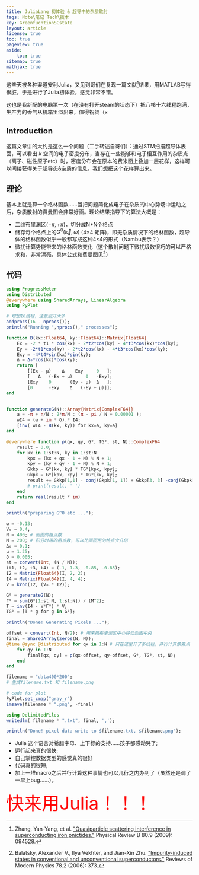 ```yaml
---
title: JuliaLang 初体验 & 超导中的杂质散射
tags: Note\笔记 Tech\技术
key: GreenfucntionSCstate
layout: article
license: true
toc: true
pageview: true
aside:
    toc: true
sitemap: true
mathjax: true
---
```


<!-- $$\newcommand{\ad}{\text{ad}}$$
$$\newcommand{\End}{\text{End}}$$ -->

这些天被各种渠道安利Julia，又见到哥们在复现一篇文献[^1]结果，用MATLAB写得很脏，于是进行了Julia初体验，感觉非常不错。

这也是我新配的电脑第一次（在没有打开steam的状态下）把八核十六线程跑满，生产力的香气从机箱里溢出来，值得祝贺（x

<!--more-->

## Introduction

这篇文章讲的大约是这么一个问题（二手转述自哥们）：通过STM扫描超导体表面，可以看出 $k$ 空间的电子密度分布，当存在一些能够和电子相互作用的杂质点（离子、磁性原子etc）时，密度分布会在原本的费米面上叠加一层花样，这样可以间接获得关于超导态&杂质的信息。我们想把这个花样算出来。

## 理论

基本上就是算一个格林函数……当把问题简化成电子在杂质的中心势场中运动之后，杂质散射的费曼图会非常好画。理论结果指导下的算法大概是：

- 二维布里渊区$(-\pi, +\pi)$，切分成N*N个格点
- 储存每个格点上的$G^0(\vec{k}, \omega)$ (4×4 矩阵)，即无杂质情况下的格林函数，超导体的格林函数似乎一般都写成这种4×4的形式（Nambu表示？）
- 微扰计算势能带来的格林函数变化（这个散射问题下微扰级数很巧的可以严格求和，非常漂亮，具体公式和费曼图见[^2]）

## 代码

```julia
using ProgressMeter
using Distributed
@everywhere using SharedArrays, LinearAlgebra
using PyPlot

# 增加16线程，注意别开太多
addprocs(16 - nprocs());
println("Running ",nprocs()," processes");

function B(kx::Float64, ky::Float64)::Matrix{Float64}
    Ex = -2 * t1 * cos(kx) - 2*t2*cos(ky) - 4*t3*cos(kx)*cos(ky);
    Ey = -2*t1*cos(ky) - 2*t2*cos(kx) - 4*t3*cos(kx)*cos(ky);
    Exy = -4*t4*sin(kx)*sin(ky);
    Δ = Δ₀*cos(kx)*cos(ky);
    return [
        [(Ex - μ)    Δ    Exy     0   ]; 
        [   Δ   (-Ex + μ)     0   -Exy]; 
        [Exy    0       (Ey - μ)  Δ   ];
        [0      -Exy    Δ   (-Ey + μ)]];
end


function generateG(N)::Array{Matrix{ComplexF64}}
    a = -π + π/N : 2*π/N : (π - pi / N + 0.00001 );
    wI4 = (ω + im * δ).* I4;
    [inv( wI4 - B(kx, ky)) for kx=a, ky=a]
end

@everywhere function ρ(qx, qy, G⁰, TG⁰, st, N)::ComplexF64
    result = 0.0;
    for kx in 1:st:N, ky in 1:st:N
        kpx = (kx + qx - 1 + N) % N + 1;
        kpy = (ky + qy - 1 + N) % N + 1;
        Gkkp = G⁰[kx, ky] * TG⁰[kpx, kpy];
        Gkpk = G⁰[kpx, kpy] * TG⁰[kx, ky];
        result += Gkkp[1,1] - conj(Gkpk[1, 1]) + Gkkp[3, 3] -conj(Gkpk[3,3]);
        # print(result, ' ')
    end
    return real(result * im)
end

println("preparing G^0 etc ...");

ω = -0.13;
V₀ = 0.4;
N = 400; # 画图的格点数
M = 200; # 积分时用的格点数，可以比画图用的格点少几倍
Δ₀ = 0.1;
μ = 1.25;
δ = 0.005;
st = convert(Int, (N / M));
(t1, t2, t3, t4) = (-1, 1.3, -0.85, -0.85);
I2 = Matrix{Float64}(I, 2, 2);
I4 = Matrix{Float64}(I, 4, 4);
V = kron(I2, (V₀.* I2));

G⁰ = generateG(N);
Γ⁰ = sum(G⁰[1:st:N, 1:st:N]) / (M^2);
T = inv(I4 - V*Γ⁰) * V;
TG⁰ = [T * g for g in G⁰];

println("Done! Generating Pixels ...");

offset = convert(Int, N/2); # 用来把布里渊区中心移动到图中央
final = SharedArray(zeros(N, N));
@time @sync @distributed for qx in 1:N # 只在这里开了多线程，并行计算像素点
    for qy in 1:N
        final[qx, qy] = ρ(qx-offset, qy-offset, G⁰, TG⁰, st, N);
    end
end

filename = "data400*200";
# 生成filename.txt 和 filename.png

# code for plot
PyPlot.set_cmap("gray_r")
imsave(filename * ".png", -final)

using DelimitedFiles
writedlm( filename * ".txt", final, ',');

println("Done! pixel data write to $filename.txt, $filename.png");
```

- Julia 这个语言对希腊字母、上下标的支持……孩子都感动哭了;
- 运行起来真的很快;
- 自己掌控数据类型的感觉真的很好
- 代码真的很短;
- 加上一堆macro之后并行计算这种事情也可以几行之内办到了（虽然还是调了一早上bug……）。

<font size="12px" color="#ff0000">快来用Julia！！！</font>



[^1]: Zhang, Yan-Yang, et al. ["Quasiparticle scattering interference in superconducting iron pnictides."](https://journals.aps.org/prb/abstract/10.1103/PhysRevB.80.094528) Physical Review B 80.9 (2009): 094528.

[^2]: Balatsky, Alexander V., Ilya Vekhter, and Jian-Xin Zhu. ["Impurity-induced states in conventional and unconventional superconductors."](https://journals.aps.org/rmp/abstract/10.1103/RevModPhys.78.373) Reviews of Modern Physics 78.2 (2006): 373.